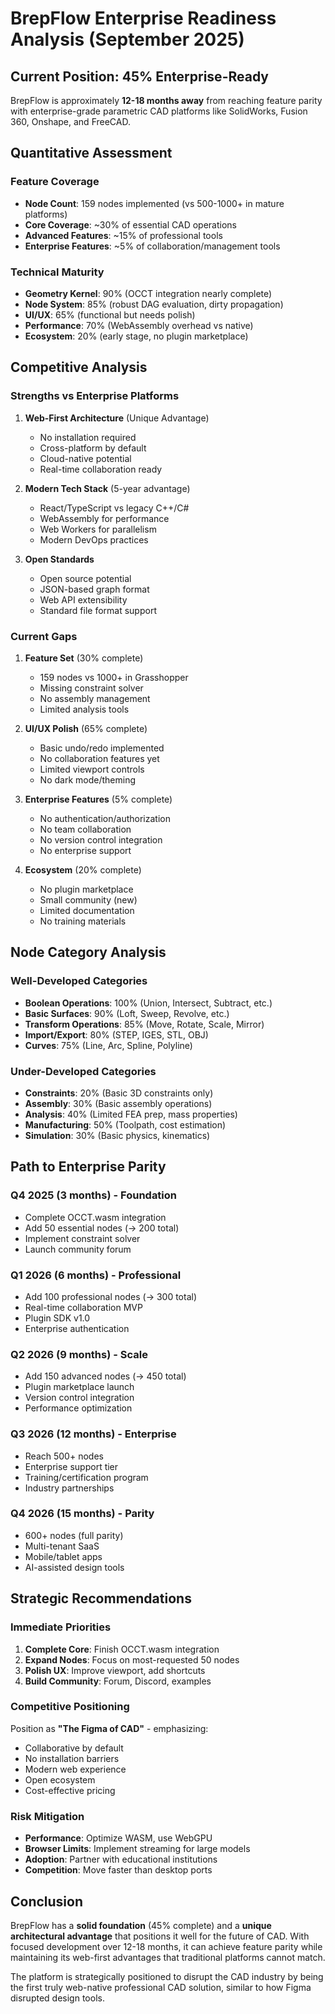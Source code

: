 # BrepFlow Enterprise Readiness Analysis (September 2025)

## Current Position: 45% Enterprise-Ready

BrepFlow is approximately **12-18 months away** from reaching feature parity with enterprise-grade parametric CAD platforms like SolidWorks, Fusion 360, Onshape, and FreeCAD.

## Quantitative Assessment

### Feature Coverage
- **Node Count**: 159 nodes implemented (vs 500-1000+ in mature platforms)
- **Core Coverage**: ~30% of essential CAD operations
- **Advanced Features**: ~15% of professional tools
- **Enterprise Features**: ~5% of collaboration/management tools

### Technical Maturity
- **Geometry Kernel**: 90% (OCCT integration nearly complete)
- **Node System**: 85% (robust DAG evaluation, dirty propagation)
- **UI/UX**: 65% (functional but needs polish)
- **Performance**: 70% (WebAssembly overhead vs native)
- **Ecosystem**: 20% (early stage, no plugin marketplace)

## Competitive Analysis

### Strengths vs Enterprise Platforms
1. **Web-First Architecture** (Unique Advantage)
   - No installation required
   - Cross-platform by default
   - Cloud-native potential
   - Real-time collaboration ready

2. **Modern Tech Stack** (5-year advantage)
   - React/TypeScript vs legacy C++/C#
   - WebAssembly for performance
   - Web Workers for parallelism
   - Modern DevOps practices

3. **Open Standards**
   - Open source potential
   - JSON-based graph format
   - Web API extensibility
   - Standard file format support

### Current Gaps
1. **Feature Set** (30% complete)
   - 159 nodes vs 1000+ in Grasshopper
   - Missing constraint solver
   - No assembly management
   - Limited analysis tools

2. **UI/UX Polish** (65% complete)
   - Basic undo/redo implemented
   - No collaboration features yet
   - Limited viewport controls
   - No dark mode/theming

3. **Enterprise Features** (5% complete)
   - No authentication/authorization
   - No team collaboration
   - No version control integration
   - No enterprise support

4. **Ecosystem** (20% complete)
   - No plugin marketplace
   - Small community (new)
   - Limited documentation
   - No training materials

## Node Category Analysis

### Well-Developed Categories
- **Boolean Operations**: 100% (Union, Intersect, Subtract, etc.)
- **Basic Surfaces**: 90% (Loft, Sweep, Revolve, etc.)
- **Transform Operations**: 85% (Move, Rotate, Scale, Mirror)
- **Import/Export**: 80% (STEP, IGES, STL, OBJ)
- **Curves**: 75% (Line, Arc, Spline, Polyline)

### Under-Developed Categories
- **Constraints**: 20% (Basic 3D constraints only)
- **Assembly**: 30% (Basic assembly operations)
- **Analysis**: 40% (Limited FEA prep, mass properties)
- **Manufacturing**: 50% (Toolpath, cost estimation)
- **Simulation**: 30% (Basic physics, kinematics)

## Path to Enterprise Parity

### Q4 2025 (3 months) - Foundation
- Complete OCCT.wasm integration
- Add 50 essential nodes (→ 200 total)
- Implement constraint solver
- Launch community forum

### Q1 2026 (6 months) - Professional
- Add 100 professional nodes (→ 300 total)
- Real-time collaboration MVP
- Plugin SDK v1.0
- Enterprise authentication

### Q2 2026 (9 months) - Scale
- Add 150 advanced nodes (→ 450 total)
- Plugin marketplace launch
- Version control integration
- Performance optimization

### Q3 2026 (12 months) - Enterprise
- Reach 500+ nodes
- Enterprise support tier
- Training/certification program
- Industry partnerships

### Q4 2026 (15 months) - Parity
- 600+ nodes (full parity)
- Multi-tenant SaaS
- Mobile/tablet apps
- AI-assisted design tools

## Strategic Recommendations

### Immediate Priorities
1. **Complete Core**: Finish OCCT.wasm integration
2. **Expand Nodes**: Focus on most-requested 50 nodes
3. **Polish UX**: Improve viewport, add shortcuts
4. **Build Community**: Forum, Discord, examples

### Competitive Positioning
Position as **"The Figma of CAD"** - emphasizing:
- Collaborative by default
- No installation barriers
- Modern web experience
- Open ecosystem
- Cost-effective pricing

### Risk Mitigation
- **Performance**: Optimize WASM, use WebGPU
- **Browser Limits**: Implement streaming for large models
- **Adoption**: Partner with educational institutions
- **Competition**: Move faster than desktop ports

## Conclusion

BrepFlow has a **solid foundation** (45% complete) and a **unique architectural advantage** that positions it well for the future of CAD. With focused development over 12-18 months, it can achieve feature parity while maintaining its web-first advantages that traditional platforms cannot match.

The platform is strategically positioned to disrupt the CAD industry by being the first truly web-native professional CAD solution, similar to how Figma disrupted design tools.